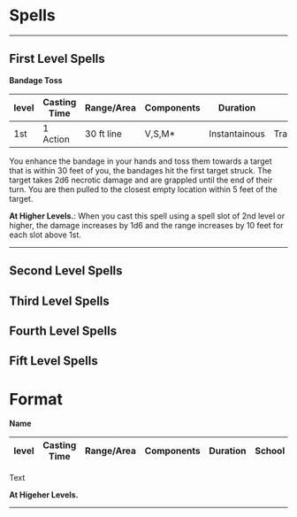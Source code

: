 # Spells

---

## First Level Spells

**Bandage Toss**

|level|Casting Time|Range/Area|Components|Duration|School|Attack/Save|
|---|---|---|---|---|---|---|
|1st|1 Action|30 ft line|V,S,M*|Instantainous|Transmutation|Attack|

You enhance the bandage in your hands and toss them towards a target that is within 30 feet of you, the bandages hit the first target struck. The target takes 2d6 necrotic damage and are grappled until the end of their turn. You are then pulled to the closest empty location within 5 feet of the target. 

**At Higher Levels.**: When you cast this spell using a spell slot of 2nd level or higher, the damage increases by 1d6 and the range increases by 10 feet for each slot above 1st. 

---

## Second Level Spells

## Third Level Spells

## Fourth Level Spells

## Fift Level Spells


# Format

**Name**

|level|Casting Time|Range/Area|Components|Duration|School|Attack/Save|
|---|---|---|---|---|---|---|

Text

**At Higeher Levels.**

---
